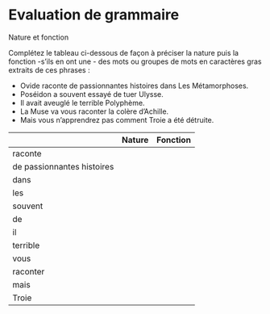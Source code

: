 # Evaluation de grammaire
Nature et fonction

Complétez le tableau ci-dessous de façon à préciser la nature puis la fonction -s’ils en ont une - des mots ou groupes de mots en caractères gras extraits de ces phrases :

- Ovide raconte de passionnantes histoires dans Les Métamorphoses.
- Poséidon a souvent essayé de tuer Ulysse.
- Il avait aveuglé le terrible Polyphème.
- La Muse va vous raconter la colère d’Achille.
- Mais vous n’apprendrez pas comment Troie a été détruite.

|  | Nature | Fonction |
|:--|:--|:--|
| raconte |  |  |
| de passionnantes histoires |  |  |
| dans |  |  |
| les |  |  |
| souvent |  |  |
| de |  |  |
| il |  |  |
| terrible |  |  |
| vous |  |  |
| raconter |  |  |
| mais |  |  |
| Troie |  |  |

